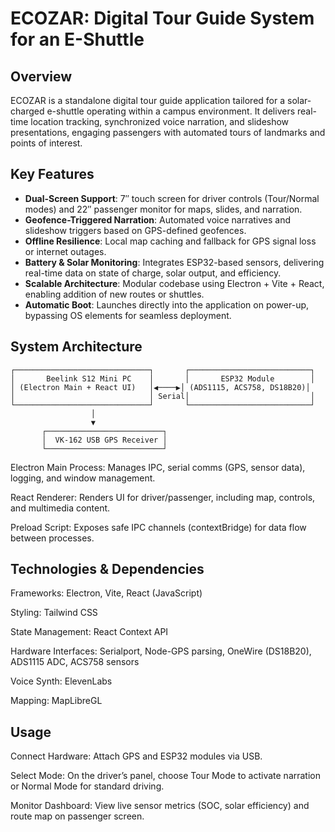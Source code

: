 # ECOZAR: Digital Tour Guide System for an E-Shuttle

## Overview
ECOZAR is a standalone digital tour guide application tailored for a solar-charged e-shuttle operating within a campus environment. It delivers real-time location tracking, synchronized voice narration, and slideshow presentations, engaging passengers with automated tours of landmarks and points of interest.

## Key Features

- **Dual-Screen Support**: 7″ touch screen for driver controls (Tour/Normal modes) and 22″ passenger monitor for maps, slides, and narration.  
- **Geofence-Triggered Narration**: Automated voice narratives and slideshow triggers based on GPS-defined geofences.  
- **Offline Resilience**: Local map caching and fallback for GPS signal loss or internet outages.  
- **Battery & Solar Monitoring**: Integrates ESP32-based sensors, delivering real-time data on state of charge, solar output, and efficiency.  
- **Scalable Architecture**: Modular codebase using Electron + Vite + React, enabling addition of new routes or shuttles.  
- **Automatic Boot**: Launches directly into the application on power-up, bypassing OS elements for seamless deployment.

## System Architecture

```plaintext
┌──────────────────────────────┐       ┌───────────────────────────┐
│       Beelink S12 Mini PC    │       │       ESP32 Module        │
│ (Electron Main + React UI)   │◀────▶│ (ADS1115, ACS758, DS18B20)│
│                              │ Serial│                           │
└──────────────────────────────┘       └───────────────────────────┘
                  │
                  ▼
       ┌──────────────────────────┐
       │  VK-162 USB GPS Receiver │
       └──────────────────────────┘

 ```


Electron Main Process: Manages IPC, serial comms (GPS, sensor data), logging, and window management.

React Renderer: Renders UI for driver/passenger, including map, controls, and multimedia content.

Preload Script: Exposes safe IPC channels (contextBridge) for data flow between processes.

## Technologies & Dependencies

Frameworks: Electron, Vite, React (JavaScript)

Styling: Tailwind CSS

State Management: React Context API

Hardware Interfaces: Serialport, Node-GPS parsing, OneWire (DS18B20), ADS1115 ADC, ACS758 sensors

Voice Synth: ElevenLabs

Mapping: MapLibreGL

## Usage

Connect Hardware: Attach GPS and ESP32 modules via USB.

Select Mode: On the driver’s panel, choose Tour Mode to activate narration or Normal Mode for standard driving.

Monitor Dashboard: View live sensor metrics (SOC, solar efficiency) and route map on passenger screen.
